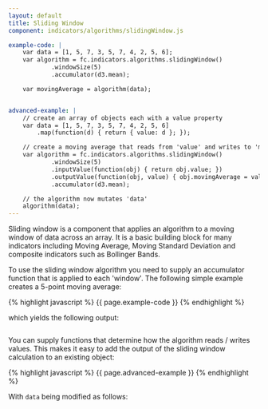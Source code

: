 ```yaml
---
layout: default
title: Sliding Window
component: indicators/algorithms/slidingWindow.js

example-code: |
    var data = [1, 5, 7, 3, 5, 7, 4, 2, 5, 6];
    var algorithm = fc.indicators.algorithms.slidingWindow()
            .windowSize(5)
            .accumulator(d3.mean);

    var movingAverage = algorithm(data);


advanced-example: |
    // create an array of objects each with a value property
    var data = [1, 5, 7, 3, 5, 7, 4, 2, 5, 6]
        .map(function(d) { return { value: d }; });

    // create a moving average that reads from 'value' and writes to 'movingAverage'
    var algorithm = fc.indicators.algorithms.slidingWindow()
            .windowSize(5)
            .inputValue(function(obj) { return obj.value; })
            .outputValue(function(obj, value) { obj.movingAverage = value; })
            .accumulator(d3.mean);

    // the algorithm now mutates 'data'
    algorithm(data);
---
```


Sliding window is a component that applies an algorithm to a moving window of data across an array. It is a basic building block for many indicators including Moving Average, Moving Standard Deviation and composite indicators such as Bollinger Bands.

To use the sliding window algorithm you need to supply an accumulator function that is applied to each 'window'. The following simple example creates a 5-point moving average:

{% highlight javascript %}
{{ page.example-code }}
{% endhighlight %}

which yields the following output:

<pre id="math_slidingWindow"></pre>
<script type="text/javascript">
(function() {
    {{ page.example-code }}
    d3.select("#math_slidingWindow").html(movingAverage);
}());
</script>

You can supply functions that determine how the algorithm reads / writes values. This makes it easy to add the output of the sliding window calculation to an existing object:


{% highlight javascript %}
{{ page.advanced-example }}
{% endhighlight %}

With `data` being modified as follows:

<pre id="math_slidingWindow2"></pre>
<script type="text/javascript">
(function() {
    {{ page.advanced-example }}
    d3.select("#math_slidingWindow2").html(JSON.stringify(data));
}());
</script>
